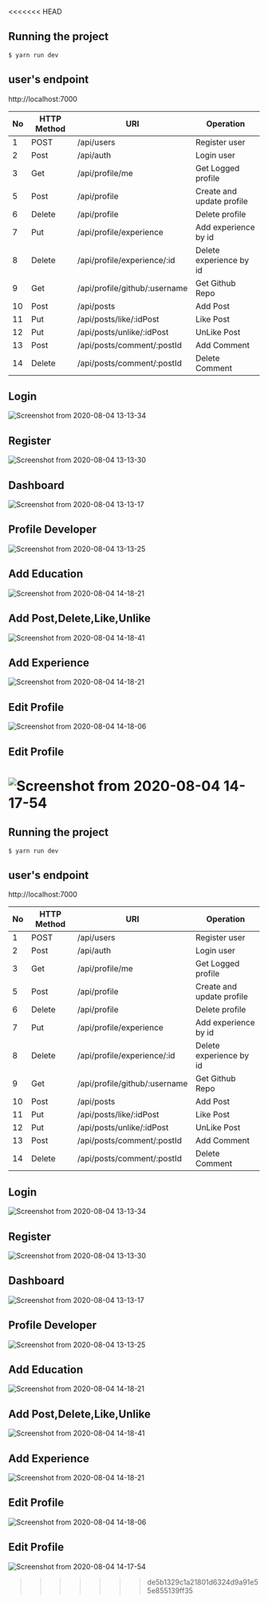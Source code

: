 <<<<<<< HEAD
## Running the project

    $ yarn run dev

## user's endpoint

http://localhost:7000

| No  | HTTP Method | URI                           | Operation                 |
| --- | ----------- | ----------------------------- | ------------------------- |
| 1   | POST        | /api/users                    | Register user             |
| 2   | Post        | /api/auth                     | Login user                |
| 3   | Get         | /api/profile/me               | Get Logged profile        |
| 5   | Post        | /api/profile                  | Create and update profile |
| 6   | Delete      | /api/profile                  | Delete profile            |
| 7   | Put         | /api/profile/experience       | Add experience by id      |
| 8   | Delete      | /api/profile/experience/:id   | Delete experience by id   |
| 9   | Get         | /api/profile/github/:username | Get Github Repo           |
| 10  | Post        | /api/posts                    | Add Post                  |
| 11  | Put         | /api/posts/like/:idPost       | Like Post                 |
| 12  | Put         | /api/posts/unlike/:idPost     | UnLike Post               |
| 13  | Post        | /api/posts/comment/:postId    | Add Comment               |
| 14  | Delete      | /api/posts/comment/:postId    | Delete Comment            |

## Login

![Screenshot from 2020-08-04 13-13-34](https://user-images.githubusercontent.com/68315330/89264026-723a9a80-d65c-11ea-97b2-4bf41682b9a2.png)

## Register

![Screenshot from 2020-08-04 13-13-30](https://user-images.githubusercontent.com/68315330/89264164-a910b080-d65c-11ea-9707-5332c2b6c331.png)

## Dashboard

![Screenshot from 2020-08-04 13-13-17](https://user-images.githubusercontent.com/68315330/89264248-ce052380-d65c-11ea-8310-26a53917c851.png)

## Profile Developer

![Screenshot from 2020-08-04 13-13-25](https://user-images.githubusercontent.com/68315330/89264359-f856e100-d65c-11ea-8e41-26eb3404bd11.png)

## Add Education

![Screenshot from 2020-08-04 14-18-21](https://user-images.githubusercontent.com/68315330/89264795-bb3f1e80-d65d-11ea-85f3-bef3e5749321.png)

## Add Post,Delete,Like,Unlike

![Screenshot from 2020-08-04 14-18-41](https://user-images.githubusercontent.com/68315330/89264899-e7f33600-d65d-11ea-8d13-1ccb28805633.png)

## Add Experience

![Screenshot from 2020-08-04 14-18-21](https://user-images.githubusercontent.com/68315330/89264795-bb3f1e80-d65d-11ea-85f3-bef3e5749321.png)

## Edit Profile

![Screenshot from 2020-08-04 14-18-06](https://user-images.githubusercontent.com/68315330/89264723-99de3280-d65d-11ea-9388-d47873e7a3ca.png)

## Edit Profile

![Screenshot from 2020-08-04 14-17-54](https://user-images.githubusercontent.com/68315330/89264660-7f0bbe00-d65d-11ea-8a89-eeedc39ec0cc.png)
=======
## Running the project

    $ yarn run dev

## user's endpoint
http://localhost:7000

| No  | HTTP Method | URI                                           | Operation                 |
| --- | ----------- | ---------------------                         | ------------------------- |
| 1   | POST        | /api/users                                    | Register user             |
| 2   | Post        | /api/auth                                     | Login user                |
| 3   | Get         | /api/profile/me                               | Get Logged profile        |
| 5   | Post        | /api/profile                                  | Create and update profile |
| 6   | Delete      | /api/profile                                  | Delete profile            |
| 7   | Put         | /api/profile/experience                       | Add experience by id      |
| 8   | Delete      | /api/profile/experience/:id                   | Delete experience by id   |
| 9   | Get         | /api/profile/github/:username                 | Get Github Repo           |
| 10  | Post        | /api/posts                                    | Add Post                  |
| 11  | Put         | /api/posts/like/:idPost                       | Like Post                 |
| 12  | Put         | /api/posts/unlike/:idPost                     | UnLike Post               |
| 13  | Post        | /api/posts/comment/:postId                    | Add Comment               |
| 14  | Delete      | /api/posts/comment/:postId                    | Delete Comment            |


## Login
![Screenshot from 2020-08-04 13-13-34](https://user-images.githubusercontent.com/68315330/89264026-723a9a80-d65c-11ea-97b2-4bf41682b9a2.png)

## Register
![Screenshot from 2020-08-04 13-13-30](https://user-images.githubusercontent.com/68315330/89264164-a910b080-d65c-11ea-9707-5332c2b6c331.png)

## Dashboard 
![Screenshot from 2020-08-04 13-13-17](https://user-images.githubusercontent.com/68315330/89264248-ce052380-d65c-11ea-8310-26a53917c851.png)

## Profile Developer
![Screenshot from 2020-08-04 13-13-25](https://user-images.githubusercontent.com/68315330/89264359-f856e100-d65c-11ea-8e41-26eb3404bd11.png)

## Add Education
![Screenshot from 2020-08-04 14-18-21](https://user-images.githubusercontent.com/68315330/89264795-bb3f1e80-d65d-11ea-85f3-bef3e5749321.png)

## Add Post,Delete,Like,Unlike
![Screenshot from 2020-08-04 14-18-41](https://user-images.githubusercontent.com/68315330/89264899-e7f33600-d65d-11ea-8d13-1ccb28805633.png)


## Add Experience
![Screenshot from 2020-08-04 14-18-21](https://user-images.githubusercontent.com/68315330/89264795-bb3f1e80-d65d-11ea-85f3-bef3e5749321.png)


## Edit Profile
![Screenshot from 2020-08-04 14-18-06](https://user-images.githubusercontent.com/68315330/89264723-99de3280-d65d-11ea-9388-d47873e7a3ca.png)


## Edit Profile
![Screenshot from 2020-08-04 14-17-54](https://user-images.githubusercontent.com/68315330/89264660-7f0bbe00-d65d-11ea-8a89-eeedc39ec0cc.png)

















>>>>>>> de5b1329c1a21801d6324d9a91e55e855139ff35
